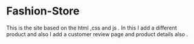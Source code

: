 # Fashion-Store
This is the site based on the html ,css and js . In this I add a different product and also I add a customer review page and product details also .
